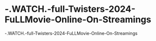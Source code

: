 # -.WATCH.-full-Twisters-2024-FuLLMovie-Online-On-Streamings
-.WATCH.-full-Twisters-2024-FuLLMovie-Online-On-Streamings
